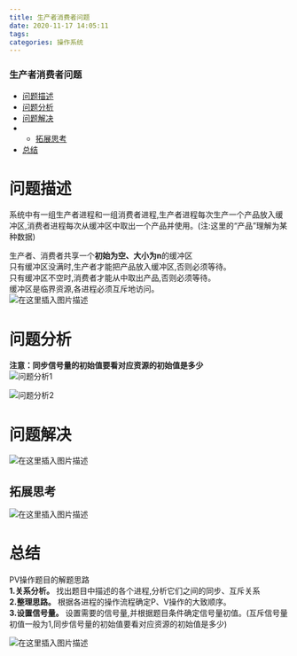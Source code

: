 ```yaml
---
title: 生产者消费者问题
date: 2020-11-17 14:05:11
tags: 
categories: 操作系统
---
```


<!--more-->

### 生产者消费者问题

- [问题描述](#_3)
- [问题分析](#_13)
- [问题解决](#_20)
- - [拓展思考](#_23)
- [总结](#_28)

# 问题描述

系统中有一组生产者进程和一组消费者进程,生产者进程每次生产一个产品放入缓冲区,消费者进程每次从缓冲区中取出一个产品并使用。\(注:这里的“产品”理解为某种数据\)

生产者、消费者共享一个**初始为空、大小为n**的缓冲区  
只有缓冲区没满时,生产者才能把产品放入缓冲区,否则必须等待。  
只有缓冲区不空时,消费者才能从中取出产品,否则必须等待。  
缓冲区是临界资源,各进程必须互斥地访问。  
![在这里插入图片描述](https://img-blog.csdnimg.cn/20201117135555419.png?x-oss-process=image/watermark,type_ZmFuZ3poZW5naGVpdGk,shadow_10,text_aHR0cHM6Ly9ibG9nLmNzZG4ubmV0L3FxXzIxMDQwNTU5,size_16,color_FFFFFF,t_70#pic_center)

# 问题分析

**注意：同步信号量的初始值要看对应资源的初始值是多少**  
![问题分析1](https://img-blog.csdnimg.cn/20201117135812385.png?x-oss-process=image/watermark,type_ZmFuZ3poZW5naGVpdGk,shadow_10,text_aHR0cHM6Ly9ibG9nLmNzZG4ubmV0L3FxXzIxMDQwNTU5,size_16,color_FFFFFF,t_70#pic_center)

![问题分析2](https://img-blog.csdnimg.cn/20201117135938889.png#pic_center)

# 问题解决

![在这里插入图片描述](https://img-blog.csdnimg.cn/20201117140053813.png?x-oss-process=image/watermark,type_ZmFuZ3poZW5naGVpdGk,shadow_10,text_aHR0cHM6Ly9ibG9nLmNzZG4ubmV0L3FxXzIxMDQwNTU5,size_16,color_FFFFFF,t_70#pic_center)

## 拓展思考

![在这里插入图片描述](https://img-blog.csdnimg.cn/202011171402230.png?x-oss-process=image/watermark,type_ZmFuZ3poZW5naGVpdGk,shadow_10,text_aHR0cHM6Ly9ibG9nLmNzZG4ubmV0L3FxXzIxMDQwNTU5,size_16,color_FFFFFF,t_70#pic_center)

# 总结

PV操作题目的解题思路  
**1.关系分析。** 找出题目中描述的各个进程,分析它们之间的同步、互斥关系  
**2.整理思路。** 根据各进程的操作流程确定P、V操作的大致顺序。  
**3.设置信号量。** 设置需要的信号量,并根据题目条件确定信号量初值。\(互斥信号量初值一般为1,同步信号量的初始值要看对应资源的初始值是多少\)

![在这里插入图片描述](https://img-blog.csdnimg.cn/20201117140422157.png?x-oss-process=image/watermark,type_ZmFuZ3poZW5naGVpdGk,shadow_10,text_aHR0cHM6Ly9ibG9nLmNzZG4ubmV0L3FxXzIxMDQwNTU5,size_16,color_FFFFFF,t_70#pic_center)